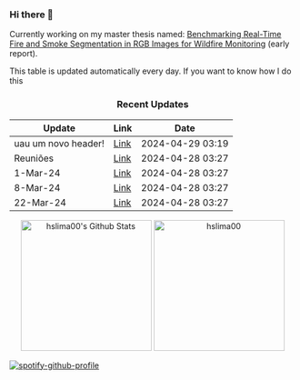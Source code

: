 ### Hi there 👋
Currently working on my master thesis named: [Benchmarking Real-Time Fire and Smoke Segmentation in RGB Images for Wildfire Monitoring](https://drive.google.com/file/d/1xqfWndVBDkPvf8w85ANuCTG5_Ddi0RqK/view?usp=sharing) (early report).

This table is updated automatically every day. If you want to know how I do this

<center>
	
<!-- recent_updates starts -->
### Recent Updates

| Update | Link | Date |
| ------ | ---- | ---- |
| uau um novo header! | [Link](https://hslima00.github.io/Tese_md/2_reunioes/#uau-um-novo-header!) | 2024-04-29 03:19 |
| Reuniões | [Link](https://hslima00.github.io/Tese_md/2_reunioes/#reuniões) | 2024-04-28 03:27 |
| 1-Mar-24 | [Link](https://hslima00.github.io/Tese_md/2_reunioes/#1-mar-24) | 2024-04-28 03:27 |
| 8-Mar-24 | [Link](https://hslima00.github.io/Tese_md/2_reunioes/#8-mar-24) | 2024-04-28 03:27 |
| 22-Mar-24 | [Link](https://hslima00.github.io/Tese_md/2_reunioes/#22-mar-24) | 2024-04-28 03:27 |

<!-- recent_updates ends -->

</center>

<p align="center">
    <a href="https://github.com/anuraghazra/github-readme-stats">
	    <img alt="hslima00's Github Stats" src="https://github-readme-stats.vercel.app/api?username=hslima00&show_icons=true&count_private=true&locale=en&theme=transparent&layout=compact" height="230px"/></a>
	  <img src="https://github-readme-stats.vercel.app/api/top-langs?username=hslima00&langs_count=5&hide=jupyter%20notebook,html&show_icons=true&locale=en&theme=transparent" alt="hslima00" height="230px"/>
	
[![spotify-github-profile](https://spotify-github-profile.vercel.app/api/view?uid=lima002&cover_image=true&theme=default&show_offline=false&background_color=121212&interchange=false&bar_color=53b14f&bar_color_cover=false)](https://spotify-github-profile.vercel.app/api/view?uid=lima002&redirect=true)



